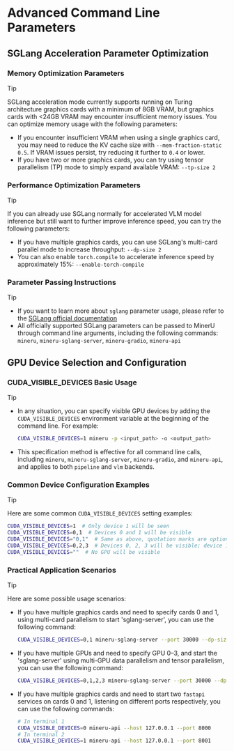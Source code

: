# Advanced Command Line Parameters

## SGLang Acceleration Parameter Optimization

### Memory Optimization Parameters
> [!TIP]
> SGLang acceleration mode currently supports running on Turing architecture graphics cards with a minimum of 8GB VRAM, but graphics cards with <24GB VRAM may encounter insufficient memory issues. You can optimize memory usage with the following parameters:
> 
> - If you encounter insufficient VRAM when using a single graphics card, you may need to reduce the KV cache size with `--mem-fraction-static 0.5`. If VRAM issues persist, try reducing it further to `0.4` or lower.
> - If you have two or more graphics cards, you can try using tensor parallelism (TP) mode to simply expand available VRAM: `--tp-size 2`

### Performance Optimization Parameters
> [!TIP]
> If you can already use SGLang normally for accelerated VLM model inference but still want to further improve inference speed, you can try the following parameters:
> 
> - If you have multiple graphics cards, you can use SGLang's multi-card parallel mode to increase throughput: `--dp-size 2`
> - You can also enable `torch.compile` to accelerate inference speed by approximately 15%: `--enable-torch-compile`

### Parameter Passing Instructions
> [!TIP]
> - If you want to learn more about `sglang` parameter usage, please refer to the [SGLang official documentation](https://docs.sglang.ai/backend/server_arguments.html#common-launch-commands)
> - All officially supported SGLang parameters can be passed to MinerU through command line arguments, including the following commands: `mineru`, `mineru-sglang-server`, `mineru-gradio`, `mineru-api`

## GPU Device Selection and Configuration

### CUDA_VISIBLE_DEVICES Basic Usage
> [!TIP]
> - In any situation, you can specify visible GPU devices by adding the `CUDA_VISIBLE_DEVICES` environment variable at the beginning of the command line. For example:
>   ```bash
>   CUDA_VISIBLE_DEVICES=1 mineru -p <input_path> -o <output_path>
>   ```
> - This specification method is effective for all command line calls, including `mineru`, `mineru-sglang-server`, `mineru-gradio`, and `mineru-api`, and applies to both `pipeline` and `vlm` backends.

### Common Device Configuration Examples
> [!TIP]
> Here are some common `CUDA_VISIBLE_DEVICES` setting examples:
>   ```bash
>   CUDA_VISIBLE_DEVICES=1  # Only device 1 will be seen
>   CUDA_VISIBLE_DEVICES=0,1  # Devices 0 and 1 will be visible
>   CUDA_VISIBLE_DEVICES="0,1"  # Same as above, quotation marks are optional
>   CUDA_VISIBLE_DEVICES=0,2,3  # Devices 0, 2, 3 will be visible; device 1 is masked
>   CUDA_VISIBLE_DEVICES=""  # No GPU will be visible
>   ```

### Practical Application Scenarios
> [!TIP]
> Here are some possible usage scenarios:
> 
> - If you have multiple graphics cards and need to specify cards 0 and 1, using multi-card parallelism to start 'sglang-server', you can use the following command:
>   ```bash
>   CUDA_VISIBLE_DEVICES=0,1 mineru-sglang-server --port 30000 --dp-size 2
>   ```
> 
> - If you have multiple GPUs and need to specify GPU 0–3, and start the 'sglang-server' using multi-GPU data parallelism and tensor parallelism, you can use the following command:
>   ```bash
>   CUDA_VISIBLE_DEVICES=0,1,2,3 mineru-sglang-server --port 30000 --dp-size 2 --tp-size 2
>   ```
>       
> - If you have multiple graphics cards and need to start two `fastapi` services on cards 0 and 1, listening on different ports respectively, you can use the following commands:
>   ```bash
>   # In terminal 1
>   CUDA_VISIBLE_DEVICES=0 mineru-api --host 127.0.0.1 --port 8000
>   # In terminal 2
>   CUDA_VISIBLE_DEVICES=1 mineru-api --host 127.0.0.1 --port 8001
>   ```
